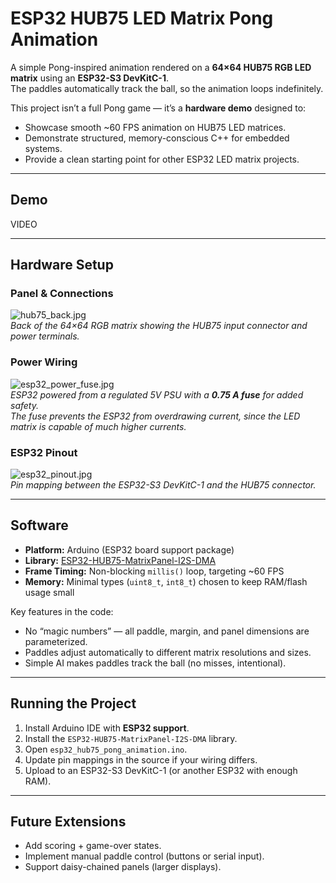 # ESP32 HUB75 LED Matrix Pong Animation  

A simple Pong-inspired animation rendered on a **64×64 HUB75 RGB LED matrix** using an **ESP32-S3 DevKitC-1**.  
The paddles automatically track the ball, so the animation loops indefinitely.  

This project isn’t a full Pong game — it’s a **hardware demo** designed to:  
- Showcase smooth ~60 FPS animation on HUB75 LED matrices.  
- Demonstrate structured, memory-conscious C++ for embedded systems.  
- Provide a clean starting point for other ESP32 LED matrix projects.  

---

## Demo  

VIDEO

---

## Hardware Setup  

### Panel & Connections  
![hub75_back.jpg](docs/images/hub75_back.jpg)  
*Back of the 64×64 RGB matrix showing the HUB75 input connector and power terminals.*  

### Power Wiring  
![esp32_power_fuse.jpg](docs/images/esp32_power_fuse.jpg)  
*ESP32 powered from a regulated 5V PSU with a **0.75 A fuse** for added safety.  
The fuse prevents the ESP32 from overdrawing current, since the LED matrix is capable of much higher currents.*  

### ESP32 Pinout  
![esp32_pinout.jpg](docs/images/esp32_pinout.jpg)  
*Pin mapping between the ESP32-S3 DevKitC-1 and the HUB75 connector.*  

---

## Software  

- **Platform:** Arduino (ESP32 board support package)  
- **Library:** [ESP32-HUB75-MatrixPanel-I2S-DMA](https://github.com/mrfaptastic/ESP32-HUB75-MatrixPanel-I2S-DMA)  
- **Frame Timing:** Non-blocking `millis()` loop, targeting ~60 FPS  
- **Memory:** Minimal types (`uint8_t`, `int8_t`) chosen to keep RAM/flash usage small  

Key features in the code:  
- No “magic numbers” — all paddle, margin, and panel dimensions are parameterized.  
- Paddles adjust automatically to different matrix resolutions and sizes.  
- Simple AI makes paddles track the ball (no misses, intentional).  

---

## Running the Project  

1. Install Arduino IDE with **ESP32 support**.  
2. Install the `ESP32-HUB75-MatrixPanel-I2S-DMA` library.  
3. Open `esp32_hub75_pong_animation.ino`.  
4. Update pin mappings in the source if your wiring differs.  
5. Upload to an ESP32-S3 DevKitC-1 (or another ESP32 with enough RAM).  

---

## Future Extensions  

- Add scoring + game-over states.  
- Implement manual paddle control (buttons or serial input).  
- Support daisy-chained panels (larger displays).  
